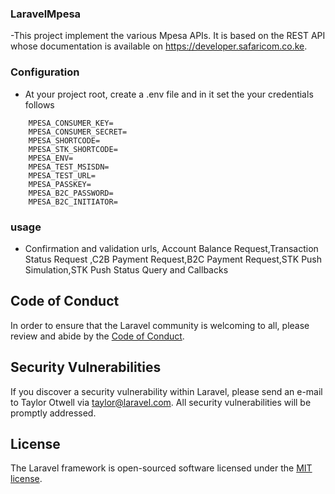 

### LaravelMpesa


-This project implement the various Mpesa APIs. It is based on the REST API whose documentation is available on https://developer.safaricom.co.ke.
### Configuration
- At your project root, create a .env file and in it set the your credentials follows
```env
    MPESA_CONSUMER_KEY=
    MPESA_CONSUMER_SECRET=
    MPESA_SHORTCODE=
    MPESA_STK_SHORTCODE=
    MPESA_ENV=
    MPESA_TEST_MSISDN=
    MPESA_TEST_URL=
    MPESA_PASSKEY=
    MPESA_B2C_PASSWORD=
    MPESA_B2C_INITIATOR=

```


### usage

- Confirmation and validation urls, Account Balance Request,Transaction Status Request ,C2B Payment Request,B2C Payment Request,STK Push Simulation,STK Push Status Query and Callbacks

## Code of Conduct

In order to ensure that the Laravel community is welcoming to all, please review and abide by the [Code of Conduct](https://laravel.com/docs/contributions#code-of-conduct).

## Security Vulnerabilities

If you discover a security vulnerability within Laravel, please send an e-mail to Taylor Otwell via [taylor@laravel.com](mailto:taylor@laravel.com). All security vulnerabilities will be promptly addressed.

## License

The Laravel framework is open-sourced software licensed under the [MIT license](https://opensource.org/licenses/MIT).
